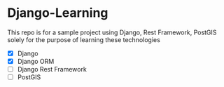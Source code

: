 # Django-Learning
This repo is for a sample project using Django, Rest Framework, PostGIS solely for the purpose of learning these technologies

 - [x] Django 
 - [x] Django ORM
 - [ ] Django Rest Framework
 - [ ] PostGIS

